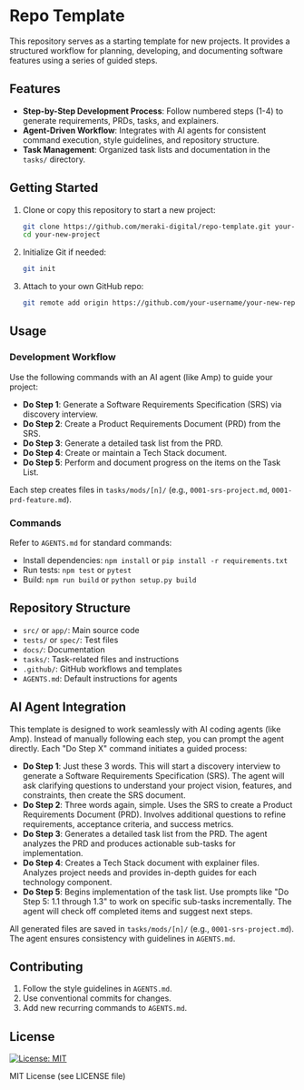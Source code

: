 # Repo Template

This repository serves as a starting template for new projects. It provides a structured workflow for planning, developing, and documenting software features using a series of guided steps.

## Features

- **Step-by-Step Development Process**: Follow numbered steps (1-4) to generate requirements, PRDs, tasks, and explainers.
- **Agent-Driven Workflow**: Integrates with AI agents for consistent command execution, style guidelines, and repository structure.
- **Task Management**: Organized task lists and documentation in the `tasks/` directory.

## Getting Started

1. Clone or copy this repository to start a new project:
   ```bash
   git clone https://github.com/meraki-digital/repo-template.git your-new-project
   cd your-new-project
   ```

2. Initialize Git if needed:
   ```bash
   git init
   ```

3. Attach to your own GitHub repo:
   ```bash
   git remote add origin https://github.com/your-username/your-new-repo.git
   ```

## Usage

### Development Workflow

Use the following commands with an AI agent (like Amp) to guide your project:

- **Do Step 1**: Generate a Software Requirements Specification (SRS) via discovery interview.
- **Do Step 2**: Create a Product Requirements Document (PRD) from the SRS.
- **Do Step 3**: Generate a detailed task list from the PRD.
- **Do Step 4**: Create or maintain a Tech Stack document.
- **Do Step 5**: Perform and document progress on the items on the Task List.

Each step creates files in `tasks/mods/[n]/` (e.g., `0001-srs-project.md`, `0001-prd-feature.md`).

### Commands

Refer to `AGENTS.md` for standard commands:

- Install dependencies: `npm install` or `pip install -r requirements.txt`
- Run tests: `npm test` or `pytest`
- Build: `npm run build` or `python setup.py build`

## Repository Structure

- `src/` or `app/`: Main source code
- `tests/` or `spec/`: Test files
- `docs/`: Documentation
- `tasks/`: Task-related files and instructions
- `.github/`: GitHub workflows and templates
- `AGENTS.md`: Default instructions for agents

## AI Agent Integration

This template is designed to work seamlessly with AI coding agents (like Amp). Instead of manually following each step, you can prompt the agent directly. Each "Do Step X" command initiates a guided process:

- **Do Step 1**: Just these 3 words. This will start a discovery interview to generate a Software Requirements Specification (SRS). The agent will ask clarifying questions to understand your project vision, features, and constraints, then create the SRS document.
- **Do Step 2**: Three words again, simple. Uses the SRS to create a Product Requirements Document (PRD). Involves additional questions to refine requirements, acceptance criteria, and success metrics.
- **Do Step 3**: Generates a detailed task list from the PRD. The agent analyzes the PRD and produces actionable sub-tasks for implementation.
- **Do Step 4**: Creates a Tech Stack document with explainer files. Analyzes project needs and provides in-depth guides for each technology component.
- **Do Step 5**: Begins implementation of the task list. Use prompts like "Do Step 5: 1.1 through 1.3" to work on specific sub-tasks incrementally. The agent will check off completed items and suggest next steps.

All generated files are saved in `tasks/mods/[n]/` (e.g., `0001-srs-project.md`). The agent ensures consistency with guidelines in `AGENTS.md`.

## Contributing

1. Follow the style guidelines in `AGENTS.md`.
2. Use conventional commits for changes.
3. Add new recurring commands to `AGENTS.md`.

## License

[![License: MIT](https://img.shields.io/badge/License-MIT-yellow.svg)](https://opensource.org/licenses/MIT)

MIT License (see LICENSE file)
